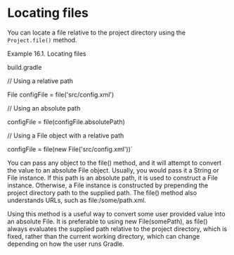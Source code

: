 # Locating files

You can locate a file relative to the project directory using the `Project.file()` method.

Example 16.1. Locating files

build.gradle

// Using a relative path

File configFile = file('src/config.xml')

// Using an absolute path

configFile = file(configFile.absolutePath)

// Using a File object with a relative path

configFile = file(new File('src/config.xml'))`

You can pass any object to the file() method, and it will attempt to convert the value to an absolute File object. Usually, you would pass it a String or File instance. If this path is an absolute path, it is used to construct a File instance. Otherwise, a File instance is constructed by prepending the project directory path to the supplied path. The file() method also understands URLs, such as file:/some/path.xml.

Using this method is a useful way to convert some user provided value into an absolute File. It is preferable to using new File(somePath), as file() always evaluates the supplied path relative to the project directory, which is fixed, rather than the current working directory, which can change depending on how the user runs Gradle.

